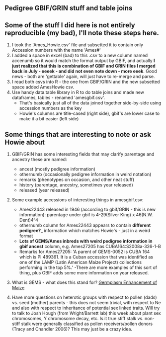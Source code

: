 Pedigree GBIF/GRIN stuff and table joins
-----------------------------------

## Some of the stuff I did here is not entirely reproducible (my bad), I'll note these steps here.

1. I took the 'Ames_Howie.csv' file and subsetted it to contain only Accession numbers with the name 'Ames#'
2. I added a space in excel (bad) to this .csv to a new column named accenumb so it would match the format output by GBIF, and actually __I just realized that this is combination of GBIF and GRIN files I merged back in July - eeeek - and did not even note down - more eeek__. Good news - both are 'gettable' again, will just have to re-merge and parse.
3. I read both csvs into R - the one from GBIF/GRIN and the new subsetted space added AmesHowie csv. 
4. Use handy data.table library in R to do table joins and made new dataframes, tables - renamed 'amesgbif.csv'.
	- That's basically just all of the data joined together side-by-side using accession numbers as the key
	- Howie's columns are title-cased (right side), gbif's are lower case to make it a bit easier (left side)

## Some things that are interesting to note or ask Howie about

1. GBIF/GRIN has some interesting fields that may clarify parentage and ancestry these are named:
	- ancest (mostly pedigree information)
	- othernumb (occasionally pedigree information in weird notation)
	- remarks (phenotypes on occasion, and other neat stuff)
	- history (parentage, ancestry, sometimes year released)
	- released (year released)

2. Some example accessions of interesting things in amesgbif.csv:
	- Ames22443 released in 1946 (according to gbif/GRIN - this is new information): parentage under gbif is 4-29(Silver King) x 46(N.W. Dent)4^4 
	- othernumb column for Ames22443 appears to contain __different pedigree?___ information which matches Howie's - just in a weird format
	- __Lots of GEMS/Ames inbreds with weird pedigree information in gbif ancest__ column, e.g. Ames27205 has CUBA164:S2008a-326-1-B
	- Remarks for Ames27205: 'A parent of GEMS-0052 is CUBA 164 which is PI 489361.  It is a Cuban accession that was identified as one of the LAMP (Latin American Maize Project) collections performing in the top 5%.'
	-There are more examples of this sort of thing, plus GBIF adds some more information on year released.

3. What is GEMS - what does this stand for?
	[Germplasm Enhancement of Maize](http://www.public.iastate.edu/~usda-gem/)

	
4. Have more questions on heterotic groups with respect to pollen (dads) vs. seed (mother) parents - this does not seem trivial, with respect to Ne and also with respect to inheritance of potential sex linked traits. Will try to talk to Josh Hough (from Wright/Barrett lab) this week about plant sex chromosomes, Y chromosome decay, etc. Is it true stiff stalk vs. non-stiff stalk were generally classified as pollen receivers/pollen donors (Tracy and Chandler 2006)? This may just be a crazy idea. 
